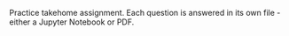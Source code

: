 Practice takehome assignment. Each question is answered in its own file - either a Jupyter Notebook or PDF.
